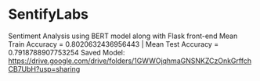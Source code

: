 # SentifyLabs

Sentiment Analysis using BERT model along with Flask front-end 
Mean Train Accuracy = 0.8020632436956443 | Mean Test Accuracy = 0.7918788907753254 
Saved Model: https://drive.google.com/drive/folders/1GWWOjqhmaGNSNKZCzOnkGrffchCB7UbH?usp=sharing
